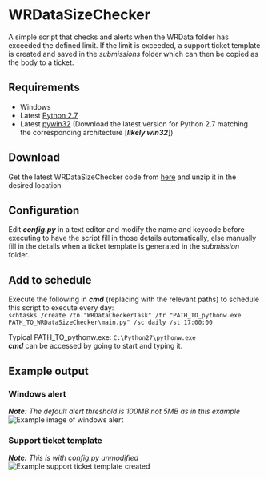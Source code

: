 # WRDataSizeChecker
A simple script that checks and alerts when the WRData folder has exceeded the defined limit. If the limit is exceeded, a support ticket template is created and saved in the *submissions* folder which can then be copied as the body to a ticket.

## Requirements
  - Windows
  - Latest [Python 2.7](https://www.python.org/downloads/)
  - Latest [pywin32](https://sourceforge.net/projects/pywin32/files/pywin32/) (Download the latest version for Python 2.7 matching the corresponding architecture [***likely win32***])

## Download
Get the latest WRDataSizeChecker code from [here](https://github.com/Brian-McG/WRDataSizeChecker/archive/master.zip) and unzip it in the desired location

## Configuration
Edit ***config.py*** in a text editor and modify the name and keycode before executing to have the script fill in those details automatically, else manually fill in the details when a ticket template is generated in the *submission* folder.
  
## Add to schedule
Execute the following in ***cmd*** (replacing with the relevant paths) to schedule this script to execute every day:<br>
```schtasks /create /tn "WRDataCheckerTask" /tr "PATH_TO_pythonw.exe PATH_TO_WRDataSizeChecker\main.py" /sc daily /st 17:00:00```

Typical PATH_TO_pythonw.exe: ```C:\Python27\pythonw.exe```<br>
***cmd*** can be accessed by going to start and typing it.

## Example output
### Windows alert
***Note:*** *The default alert threshold is 100MB not 5MB as in this example*<br>
![Example image of windows alert](https://github.com/Brian-McG/WRDataSizeChecker/blob/master/examples/example_alert_windows10.jpg)

### Support ticket template
***Note:*** *This is with config.py unmodified*<br>
![Example support ticket template created](https://github.com/Brian-McG/WRDataSizeChecker/blob/master/examples/example_submission_template.jpg)



 
